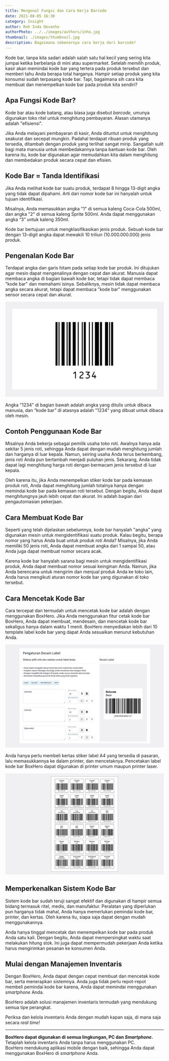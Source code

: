 ```yaml
---
title: Mengenal Fungsi dan Cara Kerja Barcode
date: 2021-08-05 16:30
category: Insight
author: Roh Inda Devanho
authorPhoto: ../../images/authors/inho.jpg
thumbnail: ./images/thumbnail.jpg
description: Bagaimana sebenarnya cara kerja dari barcode?
---
```


Kode bar, tanpa kita sadari adalah salah satu hal kecil yang sering kita jumpai ketika berbelanja di mini atau supermarket. Setelah memilih produk, kasir akan memindai kode bar yang tertera pada produk tersebut dan memberi tahu Anda berapa total harganya. Hampir setiap produk yang kita konsumsi sudah terpasang kode bar. Tapi, bagaimana sih cara kita membuat dan menempelkan kode bar pada produk kita sendiri?

## Apa Fungsi Kode Bar?

Kode bar atau kode batang, atau biasa juga disebut *barcode,* umunya digunakan toko ritel untuk menghitung pembayaran. Alasan utamanya adalah "efisiensi".

Jika Anda melayani pembayaran di kasir, Anda dituntut untuk menghitung seakurat dan secepat mungkin. Padahal terdapat ribuan produk yang tersedia, ditambah dengan produk yang terlihat sangat mirip. Sangatlah sulit bagi mata manusia untuk membedakannya tanpa bantuan kode bar. Oleh karena itu, kode bar digunakan agar memudahkan kita dalam menghitung dan membedakan produk secara cepat dan efisien.

## Kode Bar = Tanda Identifikasi

Jika Anda melihat kode bar suatu produk, terdapat 8 hingga 13-digit angka yang tidak dapat dipahami. Arti dari nomor kode bar ini hanyalah untuk tujuan identifikasi.

Misalnya, Anda memasukkan angka "1" di semua kaleng Coca-Cola 500ml, dan angka "2" di semua kaleng Sprite 500ml. Anda dapat menggunakan angka “3” untuk kaleng 350ml.

Kode bar bertujuan untuk mengklasifikasikan jenis produk. Sebuah kode bar dengan 13-digit angka dapat mewakili 10 triliun (10.000.000.000) jenis produk.

## Pengenalan Kode Bar

Terdapat angka dan garis hitam pada setiap kode bar produk. Ini ditujukan agar mesin dapat mengenalinya dengan cepat dan akurat. Manusia dapat membaca angka di bagian bawah kode bar, tetapi tidak dapat membaca "kode bar" dan memahami isinya. Sebaliknya, mesin tidak dapat membaca angka secara akurat, tetapi dapat membaca "kode bar" menggunakan sensor secara cepat dan akurat.

![Kode bar](./images/1.jpg)

Angka "1234" di bagian bawah adalah angka yang ditulis untuk dibaca manusia, dan “kode bar” di atasnya adalah "1234" yang dibuat untuk dibaca oleh mesin.

## Contoh Penggunaan Kode Bar

Misalnya Anda bekerja sebagai pemilik usaha toko roti. Awalnya hanya ada sekitar 5 jenis roti, sehingga Anda dapat dengan mudah menghitung jumlah dan harganya di luar kepala. Namun, seiring usaha Anda terus berkembang, jenis roti Anda pun bertambah menjadi puluhan jenis. Sekarang, Anda tidak dapat lagi menghitung harga roti dengan bermacam jenis tersebut di luar kepala.

Oleh karena itu, jika Anda menempelkan stiker kode bar pada kemasan produk roti, Anda dapat menghitung jumlah totalnya hanya dengan memindai kode bar pada kemasan roti tersebut. Dengan begitu, Anda dapat menghitungnya jauh lebih cepat dan akurat. Ini adalah bagian dari pengautomasian pekerjaan.

## Cara Membuat Kode Bar

Seperti yang telah dijelaskan sebelumnya, kode bar hanyalah "angka" yang digunakan mesin untuk mengidentifikasi suatu produk. Kalau begitu, berapa nomor yang harus Anda buat untuk produk roti Anda? Misalnya, jika Anda memiliki 50 jenis roti, Anda dapat membuat angka dari 1 sampai 50, atau Anda juga dapat membuat nomor secara acak.

Karena kode bar hanyalah sarana bagi mesin untuk mengidentifikasi produk, Anda dapat membuat nomor sesuai keinginan Anda. Namun, jika Anda berencana untuk mengirim dan menjual produk Anda ke toko lain, Anda harus mengikuti aturan nomor kode bar yang digunakan di toko tersebut.

## Cara Mencetak Kode Bar

Cara tercepat dan termudah untuk mencetak kode bar adalah dengan menggunakan <internal-link to="/">BoxHero</internal-link>. Jika Anda menggunakan fitur cetak kode bar BoxHero, Anda dapat membuat, mendesain, dan mencetak kode bar sekaligus hanya dalam waktu 1 menit. BoxHero menyediakan lebih dari 10 template label kode bar yang dapat Anda sesuaikan menurut kebutuhan Anda.

![Fitur desain label BoxHero](./images/2.gif)

Anda hanya perlu membeli kertas stiker label A4 yang tersedia di pasaran, lalu memasukkannya ke dalam printer, dan mencetaknya. Pencetakan label kode bar BoxHero dapat digunakan di printer umum maupun printer laser.

![Fitur cetak label BoxHero](./images/3.jpg)

## Memperkenalkan Sistem Kode Bar

Sistem kode bar sudah teruji sangat efektif dan digunakan di hampir semua bidang termasuk ritel, medis, dan manufaktur. Peralatan yang diperlukan pun harganya tidak mahal, Anda hanya memerlukan pemindai kode bar, printer, dan kertas. Oleh karena itu, siapa saja dapat dengan mudah menggunakannya.

Anda hanya tinggal mencetak dan menempelkan kode bar pada produk Anda satu kali. Dengan begitu, Anda dapat mempersingkat waktu saat melakukan hitung stok. Ini juga dapat mempermudah pekerjaan Anda ketika harus mengirimkan pesanan ke konsumen Anda.

## Mulai dengan Manajemen Inventaris

Dengan <internal-link to="/">BoxHero</internal-link>, Anda dapat dengan cepat membuat dan mencetak kode bar, serta menerapkan sistemnya. Anda juga tidak perlu repot-repot membeli pemindai kode bar karena, Anda dapat memindai menggunakan *smartphone* Anda.

<internal-link to="/">BoxHero</internal-link> adalah solusi manajemen inventaris termudah yang mendukung semua tipe perangkat.

Periksa dan kelola inventaris Anda dengan mudah kapan saja, di mana saja secara *real time!*

---

<tip-box>

**BoxHero dapat digunakan di semua lingkungan, PC dan *Smartphone*.**<br/>
Tetaplah kelola inventaris Anda tanpa harus menggunakan PC.<br/>
BoxHero mendukung aplikasi mobile dengan baik, sehingga Anda dapat menggunakan BoxHero di *smartphone* Anda.

</tip-box>
